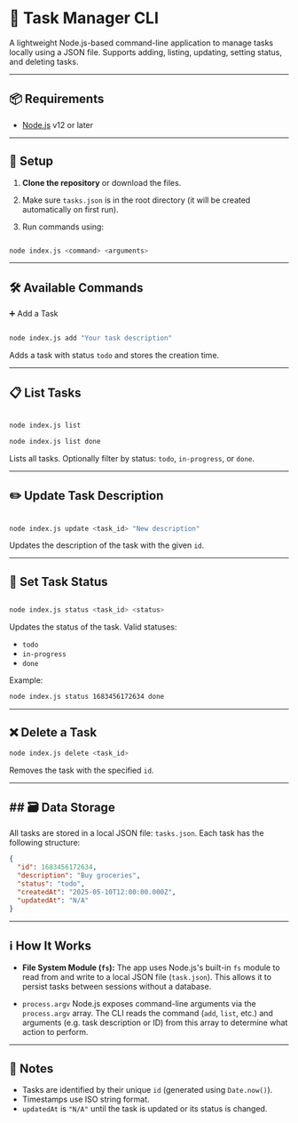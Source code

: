 # 📝 Task Manager CLI

  

A lightweight Node.js-based command-line application to manage tasks locally using a JSON file. Supports adding, listing, updating, setting status, and deleting tasks.

  

---

  

## 📦 Requirements

  

- [Node.js](https://nodejs.org/) v12 or later

  

---

  

## 🚀 Setup

  

1. **Clone the repository** or download the files.

2. Make sure `tasks.json` is in the root directory (it will be created automatically on first run).

3. Run commands using:

```bash

node index.js <command> <arguments>

```

  

---

## 🛠️ Available Commands

➕ Add a Task

```bash

node index.js add "Your task description"

```

Adds a task with status `todo` and stores the creation time.

  

---

  

## 📋 List Tasks

```bash

node index.js list

node index.js list done

```

Lists all tasks. Optionally filter by status: `todo`,  `in-progress`, or `done`.

  

---

  

## ✏️ Update Task Description

```bash

node index.js update <task_id> "New description"

```

Updates the description of the task with the given `id`.

  

---

  

## 🔄 Set Task Status

```bash

node index.js status <task_id> <status>

```
Updates the status of the task. Valid statuses:

 - `todo`
 - `in-progress`
 - `done`
 
Example:
```bash
node index.js status 1683456172634 done
```

---

## ❌ Delete a Task
```bash
node index.js delete <task_id>
```
Removes the task with the specified `id`.

---

## ## 🗃️ Data Storage

All tasks are stored in a local JSON file: `tasks.json`. Each task has the following structure:
```json
{
  "id": 1683456172634,
  "description": "Buy groceries",
  "status": "todo",
  "createdAt": "2025-05-10T12:00:00.000Z",
  "updatedAt": "N/A"
}
```
---
## ℹ️ How It Works

 - **File System Module (`fs`):**
	The app uses Node.js's built-in `fs` module to read from and write to a local JSON file (`task.json`). This allows it to persist tasks between sessions without a database.
	
 - `process.argv`
 Node.js exposes command-line arguments via the `process.argv` array. The CLI reads the command (`add`, `list`, etc.) and arguments (e.g. task description or ID) from this array to determine what action to perform.

---

## 🧠 Notes

 - Tasks are identified by their unique `id` (generated using `Date.now()`).
 - Timestamps use ISO string format.
 - `updatedAt` is `"N/A"` until the task is updated or its status is changed.
